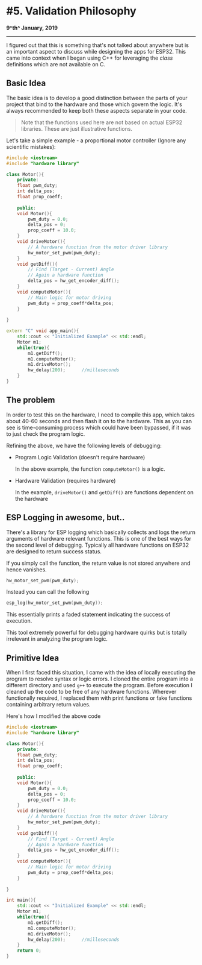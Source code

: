 # #5. Validation Philosophy

**9^th^ January, 2019**

------

I figured out that this is something that's not talked about anywhere but is an important aspect to discuss while designing the apps for ESP32. This came into context when I began using C++ for leveraging the *class* definitions which are not available on C. 

## Basic Idea

The basic idea is to develop a good distinction between the parts of your project that bind to the hardware and those which govern the logic.  It's always recommended to  keep both these aspects separate in your code.

> Note that the functions used here are not based on actual ESP32 libraries. These are just illustrative functions.

Let's take a simple example - a proportional motor controller (Ignore any scientific mistakes):

```c++
#include <iostream>
#include "hardware library"

class Motor(){
    private:
    float pwm_duty;
    int delta_pos;
    float prop_coeff;
    
    public:
    void Motor(){
        pwm_duty = 0.0;
        delta_pos = 0;
        prop_coeff = 10.0;
    }
    void driveMotor(){
        // A hardware function from the motor driver library
        hw_motor_set_pwm(pwm_duty);
    }
    void getDiff(){
        // Find (Target - Current) Angle
        // Again a hardware function
        delta_pos = hw_get_encoder_diff();
    }
    void computeMotor(){
        // Main logic for motor driving
        pwm_duty = prop_coeff*delta_pos;
    }
    
}

extern "C" void app_main(){
    std::cout << "Initialized Example" << std::endl;
    Motor m1;
    while(true){
        m1.getDiff();
        m1.computeMotor();
        m1.driveMotor();
        hw_delay(200);		//milleseconds
    }
}
```

## The problem

In order to test this on the hardware, I need to compile this app, which takes about 40-60 seconds and then flash it on to the hardware. This as you can see is time-consuming process which could have been bypassed, if it was to just check the program logic. 

Refining the above, we have the following levels of debugging:

* Program Logic Validation (doesn't require hardware)

  In the above example, the function `computeMotor()` is a logic.

* Hardware Validation (requires hardware)

  In the example,  `driveMotor()` and `getDiff()` are functions dependent on the hardware

## ESP Logging in awesome, but..

There's a library for ESP logging which basically collects and logs the return arguments of hardware relevant functions. This is one of the best ways for the second level of debugging. Typically all hardware functions on ESP32 are designed to return success status. 

If you simply call the function, the return value is not stored anywhere and hence vanishes.

```c++
hw_motor_set_pwm(pwm_duty);
```

Instead you can call the following

```c++
esp_log(hw_motor_set_pwm(pwm_duty));
```

This essentially prints a faded statement indicating the success of execution. 

This tool extremely powerful for debugging hardware quirks but is totally irrelevant in analyzing the program logic. 

## Primitive Idea

When I first faced this situation, I came with the idea of locally executing the program to resolve syntax or logic errors. I cloned the entire program into a different directory and used `g++` to execute the program. Before execution I cleaned up the code to be free of any hardware functions. Wherever functionally required, I replaced them with print functions or fake functions containing arbitrary return values.

Here's how I modified the above code

```c++
#include <iostream>
#include "hardware library"

class Motor(){
    private:
    float pwm_duty;
    int delta_pos;
    float prop_coeff;
    
    public:
    void Motor(){
        pwm_duty = 0.0;
        delta_pos = 0;
        prop_coeff = 10.0;
    }
    void driveMotor(){
        // A hardware function from the motor driver library
        hw_motor_set_pwm(pwm_duty);
    }
    void getDiff(){
        // Find (Target - Current) Angle
        // Again a hardware function
        delta_pos = hw_get_encoder_diff();
    }
    void computeMotor(){
        // Main logic for motor driving
        pwm_duty = prop_coeff*delta_pos;
    }
    
}

int main(){
    std::cout << "Initialized Example" << std::endl;
    Motor m1;
    while(true){
        m1.getDiff();
        m1.computeMotor();
        m1.driveMotor();
        hw_delay(200);		//milleseconds
    }
    return 0;
}
```